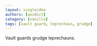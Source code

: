 ```yaml
---
layout: singleidea
authors: [aosdict]
category: [vanilla]
tags: [vault guard, leprechaun, grudge]
---
```

Vault guards grudge leprechauns.
